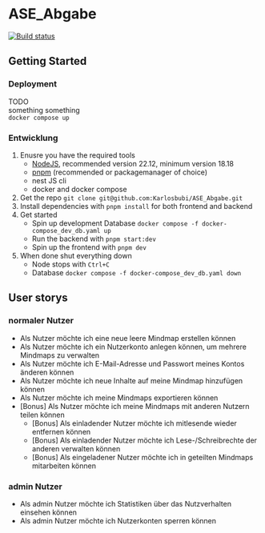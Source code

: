 # ASE_Abgabe

[![Build status](<https://teamcity.brunner.codes/guestAuth/app/rest/builds/buildType:(id:AseAbgabe_Build)/statusIcon>)](https://teamcity.brunner.codes/buildConfiguration/AseAbgabe_Build)

## Getting Started

### Deployment

TODO  
something something  
`docker compose up`

### Entwicklung

1. Enusre you have the required tools
   - [NodeJS](https://nodejs.org/en/download/package-manager), recommended version 22.12, minimum version 18.18
   - [pnpm](https://pnpm.io/installation) (recommended or packagemanager of choice)
   - nest JS cli
   - docker and docker compose
2. Get the repo `git clone git@github.com:Karlosbubi/ASE_Abgabe.git`
3. Install dependencies with `pnpm install` for both frontend and backend
4. Get started
   - Spin up development Database `docker compose -f docker-compose_dev_db.yaml up`
   - Run the backend with `pnpm start:dev`
   - Spin up the frontend with `pnpm dev`
5. When done shut everything down
   - Node stops with `Ctrl+C`
   - Database `docker compose -f docker-compose_dev_db.yaml down`

## User storys

### normaler Nutzer

- Als Nutzer möchte ich eine neue leere Mindmap erstellen können
- Als Nutzer möchte ich ein Nutzerkonto anlegen können, um mehrere Mindmaps zu verwalten
- Als Nutzer möchte ich E-Mail-Adresse und Passwort meines Kontos änderen können
- Als Nutzer möchte ich neue Inhalte auf meine Mindmap hinzufügen können
- Als Nutzer möchte ich meine Mindmaps exportieren können
- [Bonus] Als Nutzer möchte ich meine Mindmaps mit anderen Nutzern teilen können
  - [Bonus] Als einladender Nutzer möchte ich mitlesende wieder entfernen können
  - [Bonus] Als einladender Nutzer möchte ich Lese-/Schreibrechte der anderen verwalten können
  - [Bonus] Als eingeladener Nutzer möchte ich in geteilten Mindmaps mitarbeiten können

### admin Nutzer

- Als admin Nutzer möchte ich Statistiken über das Nutzverhalten einsehen können
- Als admin Nutzer möchte ich Nutzerkonten sperren können
